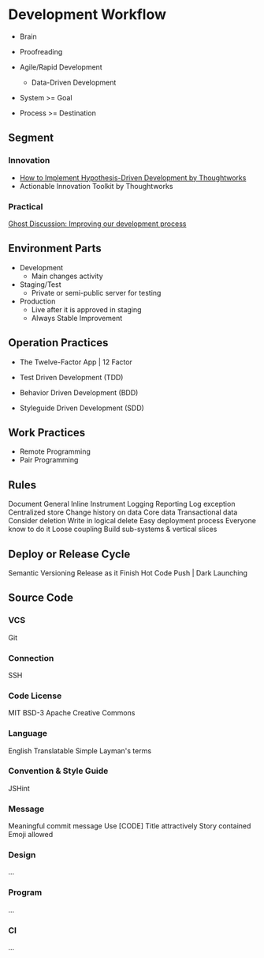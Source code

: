 Development Workflow
====================

+ Brain
+ Proofreading

+ Agile/Rapid Development
  + Data-Driven Development
+ System >= Goal
+ Process >= Destination

Segment
-------

### Innovation

+ [How to Implement Hypothesis-Driven Development by Thoughtworks](http://thoughtworks.com/insights/blog/how-implement-hypothesis-driven-development)
+ Actionable Innovation Toolkit by Thoughtworks

### Practical

[Ghost Discussion: Improving our development process](https://github.com/TryGhost/Ghost/issues/4396)


Environment Parts
-----------------

+ Development
  + Main changes activity
+ Staging/Test
  + Private or semi-public server for testing
+ Production
  + Live after it is approved in staging
  + Always Stable Improvement

Operation Practices
-------------------

+ The Twelve-Factor App | 12 Factor

+ Test Driven Development (TDD)
+ Behavior Driven Development (BDD)
+ Styleguide Driven Development (SDD)

Work Practices
--------------

+ Remote Programming
+ Pair Programming

Rules
-----

Document
  General
  Inline
Instrument
  Logging
  Reporting
Log exception
  Centralized store
Change history on data
  Core data
  Transactional data
Consider deletion
  Write in logical delete
Easy deployment process
  Everyone know to do it
Loose coupling
  Build sub-systems & vertical slices

Deploy or Release Cycle
-----------------------

Semantic Versioning
Release as it Finish
Hot Code Push | Dark Launching

Source Code
-----------

### VCS

Git

### Connection

SSH

### Code License

MIT
BSD-3
Apache
Creative Commons

### Language

English
Translatable
Simple
  Layman's terms

### Convention & Style Guide

JSHint

### Message

Meaningful commit message
  Use [CODE]
  Title attractively
  Story contained
  Emoji allowed

### Design

...

### Program

...

### CI

...

